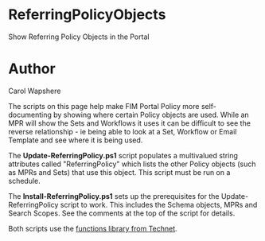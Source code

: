 # ReferringPolicyObjects
Show Referring Policy Objects in the Portal

# Author
Carol Wapshere

The scripts on this page help make FIM Portal Policy more self-documenting by showing where certain Policy objects are used. While an MPR will show the Sets and Workflows it uses it can be difficult to see the reverse relationship - ie being able to look at a  Set, Workflow or Email Template and see where it is being used.

The **Update-ReferringPolicy.ps1** script populates a multivalued string attributes called "ReferringPolicy" which lists the other Policy objects (such as MPRs and Sets) that use this object. This script must be run on a schedule.

The **Install-ReferringPolicy.ps1** sets up the prerequisites for the Update-ReferringPolicy script to work. This includes the Schema objects, MPRs and Search Scopes. See the comments at the top of the script for details.

Both scripts use the [functions library from Technet](http://technet.microsoft.com/en-us/library/ff720152(v=ws.10).aspx).

